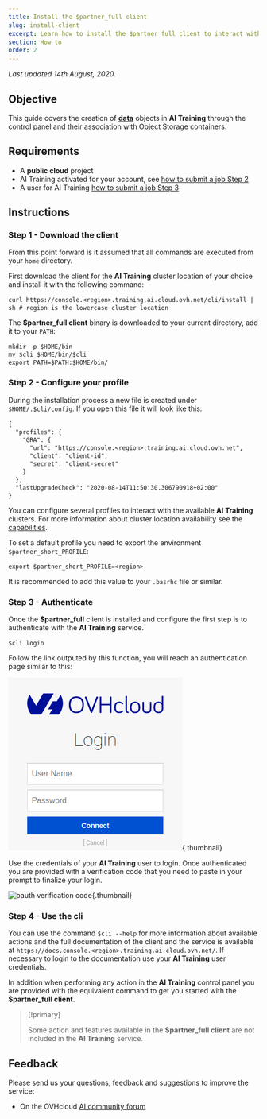 ```yaml
---
title: Install the $partner_full client
slug: install-client
excerpt: Learn how to install the $partner_full client to interact with AI Training
section: How to
order: 2
---
```

*Last updated 14th August, 2020.*

## Objective

This guide covers the creation of [**data**](../data) objects in **AI
Training** through the control panel and their association with Object
Storage containers.

## Requirements

-   A **public cloud** project
-   AI Training activated for your account, see [how to submit a job
    Step 2](../submit-job)
-   A user for AI Training [how to submit a job Step 3](../submit-job)

## Instructions

### Step 1 - Download the client

From this point forward is it assumed that all commands are executed
from your `home` directory.

First download the client for the **AI Training** cluster location of
your choice and install it with the following command:

``` {.console}
curl https://console.<region>.training.ai.cloud.ovh.net/cli/install | sh # region is the lowercase cluster location
```

The **\$partner\_full client** binary is downloaded to your current
directory, add it to your `PATH`:

``` {.console}
mkdir -p $HOME/bin
mv $cli $HOME/bin/$cli
export PATH=$PATH:$HOME/bin/
```

### Step 2 - Configure your profile

During the installation process a new file is created under
`$HOME/.$cli/config`. If you open this file it will look like this:

``` {.console}
{
  "profiles": {
    "GRA": {
      "url": "https://console.<region>.training.ai.cloud.ovh.net",
      "client": "client-id",
      "secret": "client-secret"
    }
  },
  "lastUpgradeCheck": "2020-08-14T11:50:30.306790918+02:00"
}
```

You can configure several profiles to interact with the available **AI
Training** clusters. For more information about cluster location
availability see the [capabilities](../capabilities).

To set a default profile you need to export the environment
`$partner_short_PROFILE`:

``` {.console}
export $partner_short_PROFILE=<region>
```

It is recommended to add this value to your `.basrhc` file or similar.

### Step 3 - Authenticate

Once the **\$partner\_full** client is installed and configure the first
step is to authenticate with the **AI Training** service.

``` {.console}
$cli login
```

Follow the link outputed by this function, you will reach an
authentication page similar to this:

![image](images/00_oauth2_login.png){.thumbnail}

Use the credentials of your **AI Training** user to login. Once
authenticated you are provided with a verification code that you need to
paste in your prompt to finalize your login.

![oauth verification
code](images/01_oauth_verification_code.png){.thumbnail}

### Step 4 - Use the cli

You can use the command `$cli --help` for more information about
available actions and the full documentation of the client and the
service is available at
`https://docs.console.<region>.training.ai.cloud.ovh.net/`. If necessary
to login to the documentation use your **AI Training** user credentials.

In addition when performing any action in the **AI Training** control
panel you are provided with the equivalent command to get you started
with the **\$partner\_full client**.

> [!primary]
>
> Some action and features available in the **\$partner\_full client**
> are not included in the **AI Training** service.

## Feedback

Please send us your questions, feedback and suggestions to improve the
service:

-   On the OVHcloud [AI community
    forum](https://community.ovh.com/c/platform/ai-ml)
